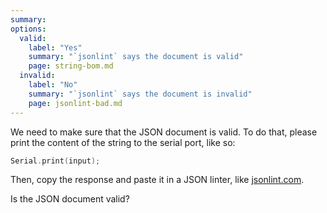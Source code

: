 ```yaml
---
summary: 
options:
  valid:
    label: "Yes"
    summary: "`jsonlint` says the document is valid"
    page: string-bom.md
  invalid:
    label: "No"
    summary: "`jsonlint` says the document is invalid"
    page: jsonlint-bad.md
---
```


We need to make sure that the JSON document is valid.
To do that, please print the content of the string to the serial port, like so:

```c++
Serial.print(input);
```

Then, copy the response and paste it in a JSON linter, like [jsonlint.com](https://jsonlint.com/).

Is the JSON document valid?